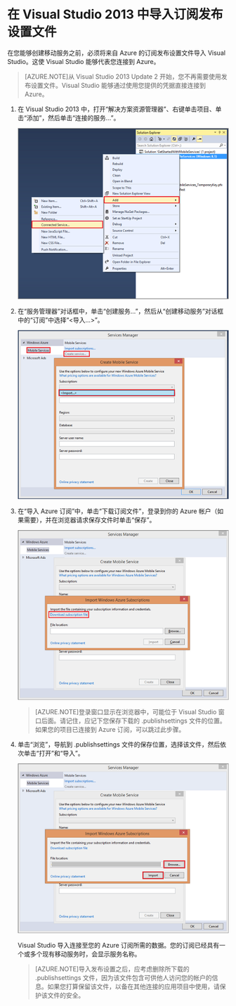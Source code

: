 <properties
	pageTitle="在 Visual Studio 2013 中导入发布设置文件 | Windows Azure"
	description="了解如何在 Visual Studio 2013 中为 Azure 移动服务应用程序导入订阅发布设置文件。"
	documentationCenter=""
	services="mobile-services"
	manager="dwrede"
	editor=""
	authors="ggailey777"/>

<tags 
	ms.service="mobile-services" 
	ms.date="08/18/2015" 
	wacn.date="10/22/2015"/>

#  在 Visual Studio 2013 中导入订阅发布设置文件

在您能够创建移动服务之前，必须将来自 Azure 的订阅发布设置文件导入 Visual Studio。这使 Visual Studio 能够代表您连接到 Azure。

>[AZURE.NOTE]从 Visual Studio 2013 Update 2 开始，您不再需要使用发布设置文件。Visual Studio 能够通过使用您提供的凭据直接连接到 Azure。

1. 在 Visual Studio 2013 中，打开“解决方案资源管理器”、右键单击项目、单击“添加”，然后单击“连接的服务...”。 

	![添加连接的服务](./media/mobile-services-windows-how-to-import-publishsettings/mobile-add-connected-service.png)

2. 在“服务管理器”对话框中，单击“创建服务...”，然后从“创建移动服务”对话框中的“订阅”中选择“&lt;导入...&gt;”。

	![从 VS 2013 创建新移动服务](./media/mobile-services-windows-how-to-import-publishsettings/mobile-create-service-from-vs2013.png)

3. 在“导入 Azure 订阅”中，单击“下载订阅文件”，登录到你的 Azure 帐户（如果需要），并在浏览器请求保存文件时单击“保存”。

	![在 VS 中下载订阅文件](./media/mobile-services-windows-how-to-import-publishsettings/mobile-import-azure-subscription.png)

	> [AZURE.NOTE]登录窗口显示在浏览器中，可能位于 Visual Studio 窗口后面。请记住，应记下您保存下载的 .publishsettings 文件的位置。如果您的项目已连接到 Azure 订阅，可以跳过此步骤。

4. 单击“浏览”，导航到 .publishsettings 文件的保存位置，选择该文件，然后依次单击“打开”和“导入”。

	![在 VS 中导入订阅](./media/mobile-services-windows-how-to-import-publishsettings/mobile-import-azure-subscription-2.png)

	Visual Studio 导入连接至您的 Azure 订阅所需的数据。您的订阅已经具有一个或多个现有移动服务时，会显示服务名称。

	> [AZURE.NOTE]导入发布设置之后，应考虑删除所下载的 .publishsettings 文件，因为该文件包含可供他人访问您的帐户的信息。如果您打算保留该文件，以备在其他连接的应用项目中使用，请保护该文件的安全。

<!-- Anchors. -->

<!-- Images. -->
[1]: ./media/mobile-services-how-to-register-microsoft-authentication/mobile-services-live-connect-add-app.png
[2]: ./media/mobile-services-how-to-register-microsoft-authentication/mobile-live-connect-app-api-settings.png
<!-- URLs. -->
[Single sign-on for Windows Store apps by using Live Connect]: /documentation/articles/mobile-services-how-to-register-windows-live-connect-single-sign-on/
[Submit an app page]: http://go.microsoft.com/fwlink/p/?LinkID=266582
[My Applications]: http://go.microsoft.com/fwlink/p/?LinkId=262039
[Get started with Mobile Services]: /documentation/articles/mobile-services-javascript-backend-windows-store-dotnet-get-started/
[Get started with authentication]: /documentation/articles/mobile-services-windows-store-dotnet-get-started-users/
[Get started with push notifications]: /documentation/articles/mobile-services-javascript-backend-windows-store-dotnet-get-started-push/
[Authorize users with scripts]: /documentation/articles/mobile-services-windows-store-dotnet-authorize-users-in-scripts/
[JavaScript and HTML]: /documentation/articles/mobile-services-javascript-backend-windows-store-dotnet-get-started-with-users-js/

[Azure Management Portal]: https://manage.windowsazure.cn/

<!---HONumber=74-->
